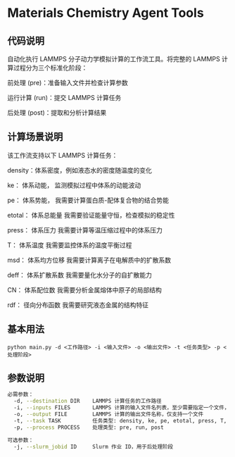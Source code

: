 # Materials Chemistry  Agent Tools
## 代码说明
自动化执行 LAMMPS 分子动力学模拟计算的工作流工具。将完整的 LAMMPS 计算过程分为三个标准化阶段：

前处理 (pre)：准备输入文件并检查计算参数

运行计算 (run)：提交 LAMMPS 计算任务

后处理 (post)：提取和分析计算结果

## 计算场景说明
该工作流支持以下 LAMMPS 计算任务：

density：体系密度，例如液态水的密度随温度的变化

ke：	体系动能，	监测模拟过程中体系的动能波动

pe：	体系势能，	我需要计算蛋白质-配体复合物的结合势能

etotal：	体系总能量	我需要验证能量守恒，检查模拟的稳定性

press：	体系压力	我需要计算等温压缩过程中的体系压力

T：	体系温度	我需要监控体系的温度平衡过程

msd：	体系均方位移	我需要计算离子在电解质中的扩散系数

deff：	体系扩散系数	我需要量化水分子的自扩散能力

CN：	体系配位数	我需要分析金属熔体中原子的局部结构

rdf：	径向分布函数	我需要研究液态金属的结构特征

## 基本用法
```
python main.py -d <工作路径> -i <输入文件> -o <输出文件> -t <任务类型> -p <处理阶段>
```

## 参数说明
```bash
必需参数：
  -d, --destination DIR    LAMMPS 计算任务的工作路径
  -i, --inputs FILES       LAMMPS 计算的输入文件名列表，至少需要指定一个文件，并需提前放置于destination DIR
  -o, --output FILE        LAMMPS 计算的输出文件名称，仅支持一个文件
  -t, --task TASK          任务类型: density, ke, pe, etotal, press, T, msd, deff, CN, rdf
  -p, --process PROCESS    处理类型: pre, run, post

可选参数：
  -j, --slurm_jobid ID     Slurm 作业 ID，用于后处理阶段
```
